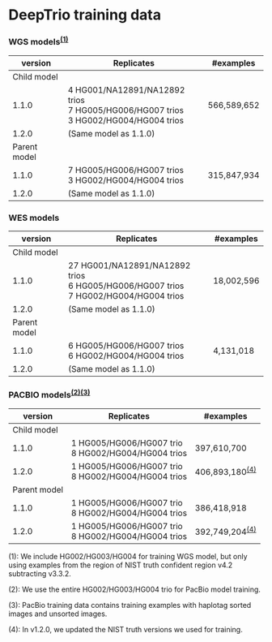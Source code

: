# DeepTrio training data

### WGS models<sup>[(1)](#vfootnote1)</sup>

| version      | Replicates                         | #examples   |
| ------------ | ---------------------------------- | ----------- |
| Child model  |                                    |             |
| 1.1.0        | 4 HG001/NA12891/NA12892 trios<br>7 HG005/HG006/HG007 trios <br>3 HG002/HG004/HG004 trios| 566,589,652 |
| 1.2.0        | (Same model as 1.1.0)              |             |
| Parent model |                                    |             |
| 1.1.0        | 7 HG005/HG006/HG007 trios <br> 3 HG002/HG004/HG004 trios | 315,847,934 |
| 1.2.0        | (Same model as 1.1.0)              |             |

### WES models

| version      | Replicates                                      | #examples  |
| ------------ | ----------------------------------------------- | ---------- |
| Child model  |                                                 |            |
| 1.1.0        | 27 HG001/NA12891/NA12892 trios<br>6 HG005/HG006/HG007 trios <br>7 HG002/HG004/HG004 trios  | 18,002,596 |
| 1.2.0        | (Same model as 1.1.0)              |             |
| Parent model |                                                 |            |
| 1.1.0        | 6 HG005/HG006/HG007 trios <br> 6 HG002/HG004/HG004 trios  | 4,131,018  |
| 1.2.0        | (Same model as 1.1.0)              |             |

### PACBIO models<sup>[(2)](#vfootnote2)</sup><sup>[(3)](#vfootnote3)</sup>

| version      | Replicates                         | #examples   |
| ------------ | ---------------------------------- | ----------- |
| Child model  |                                    |             |
| 1.1.0        | 1 HG005/HG006/HG007 trio <br>8 HG002/HG004/HG004 trios | 397,610,700 |
| 1.2.0        | 1 HG005/HG006/HG007 trio <br>8 HG002/HG004/HG004 trios | 406,893,180<sup>[(4)](#vfootnote4)</sup> |
| Parent model |                                    |             |
| 1.1.0        | 1 HG005/HG006/HG007 trio <br> 8 HG002/HG004/HG004 trios | 386,418,918 |
| 1.2.0        | 1 HG005/HG006/HG007 trio <br>8 HG002/HG004/HG004 trios | 392,749,204<sup>[(4)](#vfootnote4)</sup> |


<a name="vfootnote1">(1)</a>: We include HG002/HG003/HG004 for training WGS
model, but only using examples from the region of NIST truth confident region
v4.2 subtracting v3.3.2.

<a name="vfootnote2">(2)</a>: We use the entire HG002/HG003/HG004 trio for
PacBio model training.

<a name="vfootnote3">(3)</a>: PacBio training data contains training examples
with haplotag sorted images and unsorted images.

<a name="vfootnote4">(4)</a>: In v1.2.0, we updated the NIST truth versions we
used for training.
